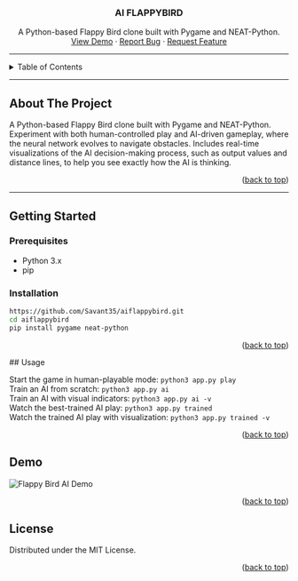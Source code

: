 <a name="readme-top"></a>
<!-- PROJECT LOGO -->
<br />
<div align="center">

  <h3 align="center">AI FLAPPYBIRD</h3>

  <p align="center">
    A Python-based Flappy Bird clone built with Pygame and NEAT-Python.
    <br />
    <a href="#demo">View Demo</a>
    ·
    <a href="https://github.com/Savant35/aiflappybird/issues">Report Bug</a>
    ·
    <a href="https://github.com/Savant35/aiflappybird/pulls">Request Feature</a>
  </p>
</div>

---

<!-- TABLE OF CONTENTS -->
<details>
  <summary>Table of Contents</summary>
  <ol>
    <li><a href="#about-the-project">About The Project</a></li>
    <li><a href="#getting-started">Getting Started</a>
      <ul>
        <li><a href="#prerequisites">Prerequisites</a></li>
        <li><a href="#installation">Installation</a></li>
      </ul>
    </li>
    <li><a href="#usage">Usage</a></li>
    <li><a href="#demo">Demo</a></li>
    <li><a href="#license">License</a></li>
  </ol>
</details>

---

## About The Project

A Python-based Flappy Bird clone built with Pygame and NEAT-Python. Experiment with both human-controlled play and AI-driven gameplay, where the neural network evolves to navigate obstacles. Includes real-time visualizations of the AI decision-making process, such as output values and distance lines, to help you see exactly how the AI is thinking.

<p align="right">(<a href="#readme-top">back to top</a>)</p>

---

## Getting Started

### Prerequisites

* Python 3.x  
* pip

### Installation

```sh
https://github.com/Savant35/aiflappybird.git
cd aiflappybird
pip install pygame neat-python
```
<p align="right">(<a href="#readme-top">back to top</a>)</p>
<!-- USAGE EXAMPLES -->
<!-- USAGE -->
<!-- USAGE -->
## Usage

Start the game in human-playable mode: `python3 app.py play`  
Train an AI from scratch: `python3 app.py ai`  
Train an AI with visual indicators: `python3 app.py ai -v`  
Watch the best-trained AI play: `python3 app.py trained`  
Watch the trained AI play with visualization: `python3 app.py trained -v`

<p align="right">(<a href="#readme-top">back to top</a>)</p>

<!-- DEMO -->
## Demo

<img src="flappybird.gif" alt="Flappy Bird AI Demo" />
<p align="right">(<a href="#readme-top">back to top</a>)</p>

<!-- LICENSE -->
## License
Distributed under the MIT License.
<p align="right">(<a href="#readme-top">back to top</a>)</p>
